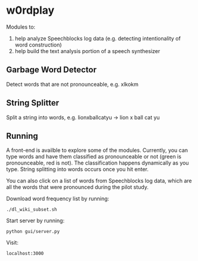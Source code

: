 # w0rdplay

Modules to:

1. help analyze Speechblocks log data (e.g. detecting intentionality of word construction)
2. help build the text analysis portion of a speech synthesizer

## Garbage Word Detector ##
Detect words that are not pronounceable, e.g. xlkokm

## String Splitter ##
Split a string into words, e.g. lionxballcatyu -> lion x ball cat yu

## Running ##
A front-end is availble to explore some of the modules. Currently, you can type words and have them classified as pronounceable or not (green is pronounceable, red is not).
The classification happens dynamically as you type. String splitting into words occurs once you hit enter.

You can also click on a list of words from Speechblocks log data, which are all the words that were pronounced during the pilot study.

Download word frequency list by running:
```
./dl_wiki_subset.sh
```
Start server by running:
```
python gui/server.py
```
Visit:
```
localhost:3000
```
